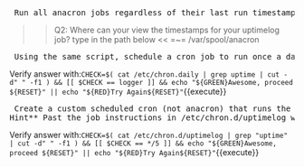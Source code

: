 <pre> Run all anacron jobs regardless of their last run timestamp</pre>

>>Q2: Where can your view the timestamps for your uptimelog job? type in the path below <<
=~= /var/spool/anacron

<pre> Using the same script, schedule a cron job to run once a day using cron.daily and title it uptimelog</pre>

Verify answer with:`CHECK=$( cat /etc/chron.daily | grep uptime | cut -d" " -f1 ) && [[ $CHECK == logger ]] && echo "${GREEN}Awesome, proceed ${RESET}" || echo "${RED}Try Again${RESET}"`{{execute}}

<pre> Create a custom scheduled cron (not anacron) that runs the uptimelog every 5 minutes. 
Hint** Past the job instructions in /etc/chron.d/uptimelog where uptime log is the job you created.  </pre>

Verify answer with:`CHECK=$( cat /etc/chron.d/uptimelog | grep "uptime" | cut -d" " -f1 ) && [[ $CHECK == */5 ]] && echo "${GREEN}Awesome, proceed ${RESET}" || echo "${RED}Try Again${RESET}"`{{execute}}